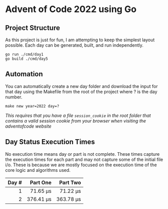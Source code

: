 # Advent of Code 2022 using Go

## Project Structure
As this project is just for fun, I am attempting to keep the simplest layout possible. Each day can be generated,
built, and run independently. 

```shell
go run ./cmd/day1
go build ./cmd/day5
```

## Automation
You can automatically create a new day folder and download the input for that day using
the Makefile from the root of the project where ? is the day number.

```shell
make new year=2022 day=?
```

*This requires that you have a file `session_cookie` in the root folder that contains a valid session cookie
from your browser when visiting the adventofcode website*

## Day Status Execution Times
No execution time means day or part is not complete. These times capture the execution times
for each part and may not capture some of the initial file i/o. These is because we are mostly
focused on the execution time of the core logic and algorithms used.

| Day # |  Part One  |   Part Two  | 
| ----: |  -------:  |  -------:   | 
| 1     |  71.65 µs  |  71.22 µs   | 
| 2     | 376.41 µs  | 363.78 µs   |